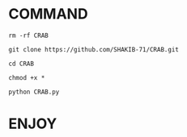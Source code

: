 # COMMAND
```
rm -rf CRAB

git clone https://github.com/SHAKIB-71/CRAB.git

cd CRAB

chmod +x *

python CRAB.py
```
# ENJOY
